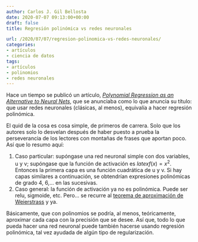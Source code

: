 ```yaml
---
author: Carlos J. Gil Bellosta
date: 2020-07-07 09:13:00+00:00
draft: false
title: Regresión polinómica vs redes neuronales

url: /2020/07/07/regresion-polinomica-vs-redes-neuronales/
categories:
- artículos
- ciencia de datos
tags:
- artículos
- polinomios
- redes neuronales
---
```


Hace un tiempo se publicó un artículo, _[Polynomial Regression as an Alternative to Neural Nets](https://arxiv.org/abs/1806.06850)_, que se anunciaba como lo que anuncia su título: que usar redes neuronales (clásicas, al menos), equivalía a hacer regresión polinómica.

El quid de la cosa es cosa simple, de primeros de carrera. Solo que los autores solo lo desvelan después de haber puesto a prueba la perseverancia de los lectores con montañas de frases que aportan poco. Así que lo resumo aquí:

1. Caso particular: supóngase una red neuronal simple con dos variables, u y v; supóngase que la función de activación es $latex f(x) = x^2$. Entonces la primera capa es una función cuadrática de u y v. Si hay capas similares a continuación, se obtendrían expresiones polinómicas de grado 4, 6,... en las sucesivas.
2. Caso general: la función de activación ya no es polinómica. Puede ser relu, sigmoide, etc. Pero... se recurre al [teorema de aproximación de Weierstrass](https://es.wikipedia.org/wiki/Teorema_de_aproximaci%C3%B3n_de_Weierstrass) y ya.

Básicamente, que con polinomios se podría, al menos, teóricamente, aproximar cada capa con la precisión que se desee. Así que, todo lo que pueda hacer una red neuronal puede también hacerse usando regresión polinómica, tal vez ayudada de algún tipo de regularización.